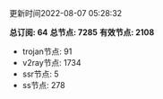 更新时间2022-08-07 05:28:32

**总订阅: 64**
**总节点: 7285**
**有效节点: 2108**
- trojan节点: 91
- v2ray节点: 1734
- ssr节点: 5
- ss节点: 278
